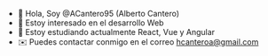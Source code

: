 - 👋 Hola, Soy @ACantero95 (Alberto Cantero)
- 👀 Estoy interesado en el desarrollo Web
- 📖 Estoy estudiando actualmente React, Vue y Angular
- ✉️ Puedes contactar conmigo en el correo hcanteroa@gmail.com
  
<!---
ACantero95/ACantero95 is a ✨ special ✨ repository because its `README.md` (this file) appears on your GitHub profile.
You can click the Preview link to take a look at your changes.
--->
